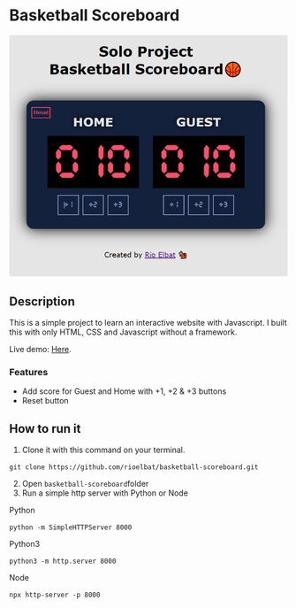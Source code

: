 # Basketball Scoreboard

<p align="center">
  <img src="images/preview.PNG" alt="Basketball Scoreboard Project Preview">
</p>

## Description

This is a simple project to learn an interactive website with Javascript. I built this with only HTML, CSS and Javascript without a framework.

Live demo: [Here](https://basketball-scoreboard-rioelbat.netlify.app/).

### Features

-   Add score for Guest and Home with +1, +2 & +3 buttons
-   Reset button

## How to run it

1. Clone it with this command on your terminal.

```
git clone https://github.com/rioelbat/basketball-scoreboard.git
```

2. Open `basketball-scoreboard`folder
3. Run a simple http server with Python or Node

Python

```
python -m SimpleHTTPServer 8000
```

Python3

```
python3 -m http.server 8000
```

Node

```
npx http-server -p 8000
```

